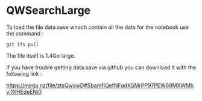 # QWSearchLarge
To load the file data.save whoch contain all the data for the notebook use the command :

`git lfs pull`

The file itself is 1.4Go large.

If you have trouble getting data.save via github you can download it with the following link :

https://mega.nz/file/ztsQwawD#SbamfIQefNFqdXSMrPP97PEW69MXWMhvj1XHEdeENi0
